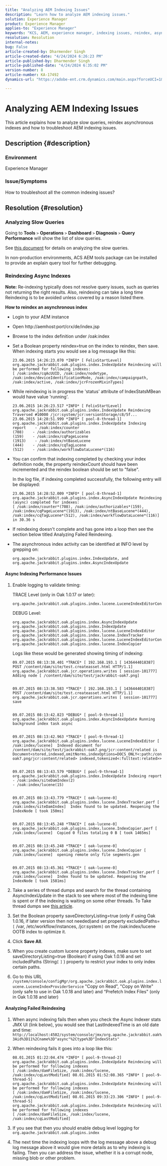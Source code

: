 ```yaml
---
title: "Analyzing AEM Indexing Issues"
description: "Learn how to analyze AEM indexing issues."
solution: Experience Manager
product: Experience Manager
applies-to: "Experience Manager"
keywords: "KCS, AEM, experience manager, indexing issues, reindex, async index, troubleshoot"
resolution: Resolution
internal-notes: 
bug: False
article-created-by: Dharmender Singh
article-created-date: "4/24/2024 6:26:23 PM"
article-published-by: Dharmender Singh
article-published-date: "4/24/2024 6:35:02 PM"
version-number: 8
article-number: KA-17492
dynamics-url: "https://adobe-ent.crm.dynamics.com/main.aspx?forceUCI=1&pagetype=entityrecord&etn=knowledgearticle&id=c9523e22-6802-ef11-a1fd-6045bd026dc7"

---
```

# Analyzing AEM Indexing Issues


This article explains how to analyze slow queries, reindex asynchronous indexes and how to troubleshoot AEM indexing issues.

## Description {#description}


### Environment

Experience Manager

### Issue/Symptoms

How to troubleshoot all the common indexing issues?


## Resolution {#resolution}


### Analyzing Slow Queries

Going to <b>Tools</b> `>`  <b>Operations</b> `>`  <b>Dashboard</b> `>`  <b>Diagnosis</b> `>`  <b>Query Performance</b> will show the list of slow queries.

See [this document](https://docs.adobe.com/docs/en/aem/6-2/deploy/platform/queries-and-indexing.html#Troubleshooting%20indexing%20issues) for details on analyzing the slow queries.

In non-production environments, ACS AEM tools package can be installed to provide an explain query tool for further debugging.

### Reindexing Async Indexes

<b>Note:</b> Re-indexing typically does not resolve query issues, such as queries not returning the right results. Also, reindexing can take a long time Reindexing is to be avoided unless covered by a reason listed there.

<b>How to reindex an asynchronous index</b>

- Login to your AEM instance
- Open http://aemhost:port/crx/de/index.jsp
- Browse to the index definition under /oak:index
- Set a Boolean property reindex=true on the index to reindex, then save. When indexing starts you would see a log message like this:    


    ```
    23.06.2015 14:26:23.070 *INFO* [ FelixStartLevel] 
    org.apache.jackrabbit.oak.plugins.index.IndexUpdate Reindexing will be performed for following indexes: 
    [ /oak:index/cqAcUUID, /oak:index/nodetype, /oak:index/deviceIdentificationMode, /oak:index/campaignpath, /oak:index/active, /oak:index/jcrFrozenMixinTypes]
    ```


- While reindexing is in progress the 'status' attribute of IndexStatsMBean would have value 'running'.    


    ```
    23.06.2015 14:26:23.517 *INFO* [ FelixStartLevel] 
    org.apache.jackrabbit.oak.plugins.index.IndexUpdate Reindexing Traversed #10000 /jcr:system/jcr:versionStorage/c8/5f...
    23.06.2015 14:28:51.999 *INFO* [ pool-8-thread-1]  org.apache.jackrabbit.oak.plugins.index.IndexUpdate Indexing
    report    - /oak:index/counter
    (708)    - /oak:index/authorizables
    (159)    - /oak:index/cqPageLucene
    (1913)    - /oak:index/ntBaseLucene
    (444)    - /oak:index/cqTagLucene
    (512)    - /oak:index/workflowDataLucene*(116)
    ```


- You can confirm that indexing completed by checking your index definition node, the property reindexCount should have been incremented and the reindex boolean should be set to "false".    


    In the log file, if indexing completed successfully, the following entry will be displayed:


    ```
    23.06.2015 14:28:52.009 *INFO* [ pool-8-thread-1] 
    org.apache.jackrabbit.oak.plugins.index.AsyncIndexUpdate Reindexing (async) completed for indexes: 
    [ /oak:index/counter*(708), /oak:index/authorizables*(159),
    /oak:index/cqPageLucene*(1913), /oak:index/ntBaseLucene*(444),
    /oak:index/cqTagLucene*(512), /oak:index/workflowDataLucene*(116)] 
    in 30.36 s
    ```


- If reindexing doesn't complete and has gone into a loop then see the section below titled Analyzing Failed Reindexing.
- The asynchronous index activity can be identified at INFO level by grepping on:    


    ```
    org.apache.jackrabbit.plugins.index.IndexUpdate, and
    org.apache.jackrabbit.plugins.index.AsyncIndexUpdate
    ```


#### Async Indexing Performance Issues

1. Enable logging to validate timing:    


    TRACE Level (only in Oak 1.0.17 or later):


    ```
    org.apache.jackrabbit.oak.plugins.index.lucene.LuceneIndexEditorContext.perf
    ```



    DEBUG Level:


    ```
    org.apache.jackrabbit.oak.plugins.index.AsyncIndexUpdate
    org.apache.jackrabbit.oak.plugins.index.IndexUpdate
    org.apache.jackrabbit.oak.plugins.index.lucene.LuceneIndexEditor
    org.apache.jackrabbit.oak.plugins.index.lucene.IndexTracker
    org.apache.jackrabbit.oak.plugins.index.lucene.LuceneIndexEditorContext
    org.apache.jackrabbit.oak.plugins.index.lucene.IndexCopier
    ```



    Logs like these would be generated showing timing of indexing:


    ```
    09.07.2015 08:13:38.401 *TRACE* [ 192.168.193.1 [ 1436444018387]  POST /content/dam/site/test.createasset.html HTTP/1.1]  org.apache.jackrabbit.oak.jcr.operations.writes [ session-101777]  Adding node [ /content/dam/site/test/jackrabbit-oak7.png] 
    
    
    09.07.2015 08:13:38.583 *TRACE* [ 192.168.193.1 [ 1436444018387]  POST /content/dam/site/test.createasset.html HTTP/1.1]  org.apache.jackrabbit.oak.jcr.operations.writes [ session-101777]  save
    
    
    09.07.2015 08:13:42.823 *DEBUG* [ pool-9-thread-1]  org.apache.jackrabbit.oak.plugins.index.AsyncIndexUpdate Running background index task async
    
    
    09.07.2015 08:13:42.963 *TRACE* [ pool-9-thread-1]  org.apache.jackrabbit.oak.plugins.index.lucene.LuceneIndexEditor [ /oak:index/lucene]  Indexed document for /content/dam/site/test/jackrabbit-oak7.png/jcr:content/related is Document<stored,indexed,omitNorms,indexOptions=DOCS_ONLY<:path:/content/dam/site/test/jackrabbit-oak7.png/jcr:content/related> indexed,tokenized<:fulltext:related>>
    
    
    09.07.2015 08:13:43.579 *DEBUG* [ pool-9-thread-1]  org.apache.jackrabbit.oak.plugins.index.IndexUpdate Indexing report
    - /oak:index/siteDamIndex(2)
    - /oak:index/lucene(15)
    
    
    09.07.2015 08:13:43.779 *TRACE* [ oak-lucene-0]  org.apache.jackrabbit.oak.plugins.index.lucene.IndexTracker.perf [ /oak:index/siteDamIndex]  Index found to be updated. Reopening the IndexNode [ took 150ms] 
    
    
    09.07.2015 08:13:45.248 *TRACE* [ oak-lucene-0]  org.apache.jackrabbit.oak.plugins.index.lucene.IndexCopier.perf [ /oak:index/lucene]  Copied 0 files totaling 0 B [ took 1465ms] 
    
    
    09.07.2015 08:13:45.248 *TRACE* [ oak-lucene-0]  org.apache.jackrabbit.oak.plugins.index.lucene.IndexCopier [ /oak:index/lucene]  opening remote only file segments.gen
    
    
    09.07.2015 08:13:45.361 *TRACE* [ oak-lucene-0]  org.apache.jackrabbit.oak.plugins.index.lucene.IndexTracker.perf [ /oak:index/lucene]  Index found to be updated. Reopening the IndexNode [ took 1581ms]
    ```


2. Take a series of thread dumps and search for the thread containing AsyncIndexUpdate in the stack to see where most of the indexing time is spent or if the indexing is waiting on some other threads. To Take thread dumps see [this article](https://experienceleague.adobe.com/docs/experience-cloud-kcs/kbarticles/KA-17452.html).
3. Set the Boolean property saveDirectoryListing=true (only if using Oak 1.0.16, if later version then not needed)and set property excludedPaths=`[` /var, /etc/workflow/instances, /jcr:system`]`  on the /oak:index/lucene OOTB index to optimize it.
4. Click <b>Save All</b>.
5. When you create custom lucene property indexes, make sure to set saveDirectoryListing=true (Boolean) if using Oak 1.0.16 and set includedPaths (String`[` `]` ) property to restrict your index to only index certain paths.
6. Go to this URL `/system/console/configMgr/org.apache.jackrabbit.oak.plugins.index.lucene.LuceneIndexProviderService` "Copy on Read", "Copy on Write" (only safe to use in Oak 1.0.18 and later) and “Prefetch Index Files" (only in Oak 1.0.18 and later)


#### Analyzing Failed Reindexing

1. When async indexing fails then when you check the Async Indexer stats JMX UI (link below), you would see that LastIndexedTime is an old date and time: `http://localhost:4502/system/console/jmx/org.apache.jackrabbit.oak%3Aid%3D11%2Cname%3D"async"%2Ctype%3D"IndexStats"`
2. When reindexing fails it goes into a loop like this:    


    ```
    08.01.2015 01:22:04.474 *INFO* [ pool-9-thread-2]  
    org.apache.jackrabbit.oak.plugins.index.IndexUpdate Reindexing will be performed for following indexes 
    [ /oak:index/damFileSize, /oak:index/lucene, /oak:index/cqLastModified] 08.01.2015 01:52:08.365 *INFO* [ pool-9-thread-5]  
    org.apache.jackrabbit.oak.plugins.index.IndexUpdate Reindexing will be performed for following indexes 
    [ /oak:index/damFileSize, /oak:index/lucene, /oak:index/cqLastModified] 08.01.2015 09:33:23.306 *INFO* [ pool-9-thread-5]  
    org.apache.jackrabbit.oak.plugins.index.IndexUpdate Reindexing will be performed for following indexes 
    [ /oak:index/damFileSize, /oak:index/lucene, /oak:index/cqLastModified]
    ```


3. If you see that then you should enable debug level logging for `org.apache.jackrabbit.oak.plugins.index`
4. The next time the indexing loops with the log message above a debug log message above it would give more details as to why indexing is failing. Then you can address the issue, whether it is a corrupt node, missing blob or other problem.

